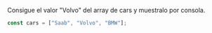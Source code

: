 Consigue el valor "Volvo" del array de cars y muestralo por consola.

```js
const cars = ["Saab", "Volvo", "BMW"];


